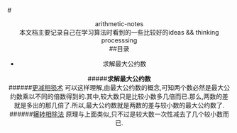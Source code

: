 #<center>arithmetic-notes   
本文档主要记录自己在学习算法时看到的一些比较好的ideas && thinking processsing  
##目录
*	求解最大公约数  

#####**求解最大公约数**  
######[更减相损术](./Grater-common-divisor)
可以这样理解,由最大公约数的概念,可知两个数必然是最大公约数乘以不同的倍数得到的.其中,较大数只是比较小数多几倍而已.那么,两数的差就是多出的那几倍了.所以,最大公约数就是两数的差与较小数的最大公约数了.  
######[辗转相除法](./Grater-common-divisor)
原理与上面类似,只不过是较大数一次性减去了几个较小数而已.  

